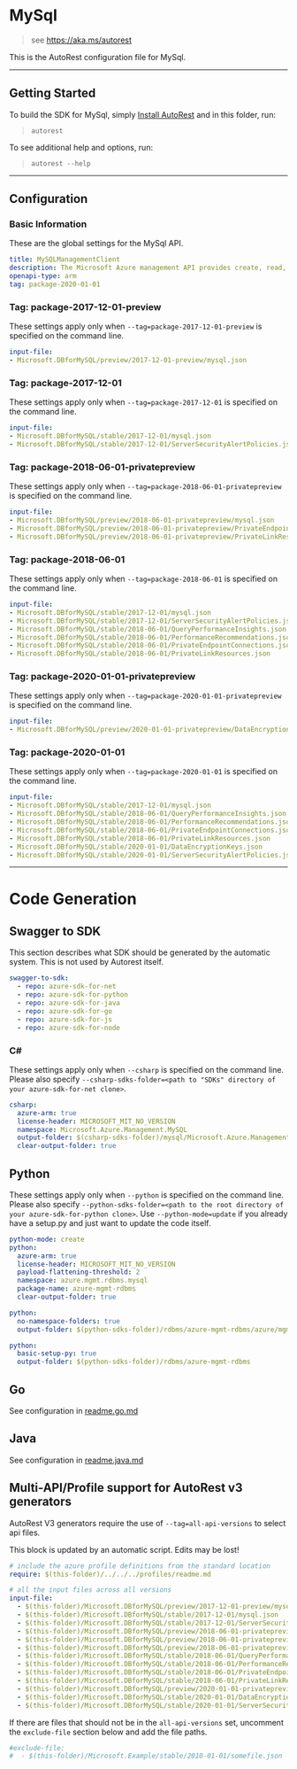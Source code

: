 # MySql

> see https://aka.ms/autorest

This is the AutoRest configuration file for MySql.



---
## Getting Started
To build the SDK for MySql, simply [Install AutoRest](https://aka.ms/autorest/install) and in this folder, run:

> `autorest`

To see additional help and options, run:

> `autorest --help`
---

## Configuration



### Basic Information
These are the global settings for the MySql API.

``` yaml
title: MySQLManagementClient
description: The Microsoft Azure management API provides create, read, update, and delete functionality for Azure MySQL resources including servers, databases, firewall rules, VNET rules, log files and configurations with new business model.
openapi-type: arm
tag: package-2020-01-01
```


### Tag: package-2017-12-01-preview

These settings apply only when `--tag=package-2017-12-01-preview` is specified on the command line.

``` yaml $(tag) == 'package-2017-12-01-preview'
input-file:
- Microsoft.DBforMySQL/preview/2017-12-01-preview/mysql.json
```


### Tag: package-2017-12-01

These settings apply only when `--tag=package-2017-12-01` is specified on the command line.

``` yaml $(tag) == 'package-2017-12-01'
input-file:
- Microsoft.DBforMySQL/stable/2017-12-01/mysql.json
- Microsoft.DBforMySQL/stable/2017-12-01/ServerSecurityAlertPolicies.json
```


### Tag: package-2018-06-01-privatepreview

These settings apply only when `--tag=package-2018-06-01-privatepreview` is specified on the command line.

``` yaml $(tag) == 'package-2018-06-01-privatepreview'
input-file:
- Microsoft.DBforMySQL/preview/2018-06-01-privatepreview/mysql.json
- Microsoft.DBforMySQL/preview/2018-06-01-privatepreview/PrivateEndpointConnections.json
- Microsoft.DBforMySQL/preview/2018-06-01-privatepreview/PrivateLinkResources.json
```


### Tag: package-2018-06-01

These settings apply only when `--tag=package-2018-06-01` is specified on the command line.

``` yaml $(tag) == 'package-2018-06-01'
input-file:
- Microsoft.DBforMySQL/stable/2017-12-01/mysql.json
- Microsoft.DBforMySQL/stable/2017-12-01/ServerSecurityAlertPolicies.json
- Microsoft.DBforMySQL/stable/2018-06-01/QueryPerformanceInsights.json
- Microsoft.DBforMySQL/stable/2018-06-01/PerformanceRecommendations.json
- Microsoft.DBforMySQL/stable/2018-06-01/PrivateEndpointConnections.json
- Microsoft.DBforMySQL/stable/2018-06-01/PrivateLinkResources.json
```


### Tag: package-2020-01-01-privatepreview

These settings apply only when `--tag=package-2020-01-01-privatepreview` is specified on the command line.

``` yaml $(tag) == 'package-2020-01-01-privatepreview'
input-file:
- Microsoft.DBforMySQL/preview/2020-01-01-privatepreview/DataEncryptionKeys.json
```

### Tag: package-2020-01-01

These settings apply only when `--tag=package-2020-01-01` is specified on the command line.

``` yaml $(tag) == 'package-2020-01-01'
input-file:
- Microsoft.DBforMySQL/stable/2017-12-01/mysql.json
- Microsoft.DBforMySQL/stable/2018-06-01/QueryPerformanceInsights.json
- Microsoft.DBforMySQL/stable/2018-06-01/PerformanceRecommendations.json
- Microsoft.DBforMySQL/stable/2018-06-01/PrivateEndpointConnections.json
- Microsoft.DBforMySQL/stable/2018-06-01/PrivateLinkResources.json
- Microsoft.DBforMySQL/stable/2020-01-01/DataEncryptionKeys.json
- Microsoft.DBforMySQL/stable/2020-01-01/ServerSecurityAlertPolicies.json
```

---
# Code Generation


## Swagger to SDK

This section describes what SDK should be generated by the automatic system.
This is not used by Autorest itself.

``` yaml $(swagger-to-sdk)
swagger-to-sdk:
  - repo: azure-sdk-for-net
  - repo: azure-sdk-for-python
  - repo: azure-sdk-for-java
  - repo: azure-sdk-for-go
  - repo: azure-sdk-for-js
  - repo: azure-sdk-for-node
```


### C#

These settings apply only when `--csharp` is specified on the command line.
Please also specify `--csharp-sdks-folder=<path to "SDKs" directory of your azure-sdk-for-net clone>`.

``` yaml $(csharp)
csharp:
  azure-arm: true
  license-header: MICROSOFT_MIT_NO_VERSION
  namespace: Microsoft.Azure.Management.MySQL
  output-folder: $(csharp-sdks-folder)/mysql/Microsoft.Azure.Management.MySQL/src/Generated
  clear-output-folder: true
```


## Python

These settings apply only when `--python` is specified on the command line.
Please also specify `--python-sdks-folder=<path to the root directory of your azure-sdk-for-python clone>`.
Use `--python-mode=update` if you already have a setup.py and just want to update the code itself.

``` yaml $(python)
python-mode: create
python:
  azure-arm: true
  license-header: MICROSOFT_MIT_NO_VERSION
  payload-flattening-threshold: 2
  namespace: azure.mgmt.rdbms.mysql
  package-name: azure-mgmt-rdbms
  clear-output-folder: true
```
``` yaml $(python) && $(python-mode) == 'update'
python:
  no-namespace-folders: true
  output-folder: $(python-sdks-folder)/rdbms/azure-mgmt-rdbms/azure/mgmt/rdbms/mysql
```
``` yaml $(python) && $(python-mode) == 'create'
python:
  basic-setup-py: true
  output-folder: $(python-sdks-folder)/rdbms/azure-mgmt-rdbms
```

## Go

See configuration in [readme.go.md](./readme.go.md)

## Java

See configuration in [readme.java.md](./readme.java.md)

## Multi-API/Profile support for AutoRest v3 generators

AutoRest V3 generators require the use of `--tag=all-api-versions` to select api files.

This block is updated by an automatic script. Edits may be lost!

``` yaml $(tag) == 'all-api-versions' /* autogenerated */
# include the azure profile definitions from the standard location
require: $(this-folder)/../../../profiles/readme.md

# all the input files across all versions
input-file:
  - $(this-folder)/Microsoft.DBforMySQL/preview/2017-12-01-preview/mysql.json
  - $(this-folder)/Microsoft.DBforMySQL/stable/2017-12-01/mysql.json
  - $(this-folder)/Microsoft.DBforMySQL/stable/2017-12-01/ServerSecurityAlertPolicies.json
  - $(this-folder)/Microsoft.DBforMySQL/preview/2018-06-01-privatepreview/mysql.json
  - $(this-folder)/Microsoft.DBforMySQL/preview/2018-06-01-privatepreview/PrivateEndpointConnections.json
  - $(this-folder)/Microsoft.DBforMySQL/preview/2018-06-01-privatepreview/PrivateLinkResources.json
  - $(this-folder)/Microsoft.DBforMySQL/stable/2018-06-01/QueryPerformanceInsights.json
  - $(this-folder)/Microsoft.DBforMySQL/stable/2018-06-01/PerformanceRecommendations.json
  - $(this-folder)/Microsoft.DBforMySQL/stable/2018-06-01/PrivateEndpointConnections.json
  - $(this-folder)/Microsoft.DBforMySQL/stable/2018-06-01/PrivateLinkResources.json
  - $(this-folder)/Microsoft.DBforMySQL/preview/2020-01-01-privatepreview/DataEncryptionKeys.json
  - $(this-folder)/Microsoft.DBforMySQL/stable/2020-01-01/DataEncryptionKeys.json
  - $(this-folder)/Microsoft.DBforMySQL/stable/2020-01-01/ServerSecurityAlertPolicies.json

```

If there are files that should not be in the `all-api-versions` set,
uncomment the  `exclude-file` section below and add the file paths.

``` yaml $(tag) == 'all-api-versions'
#exclude-file:
#  - $(this-folder)/Microsoft.Example/stable/2010-01-01/somefile.json
```
